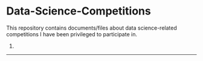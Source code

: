 # Data-Science-Competitions
This repository contains documents/files about data science-related competitions I have been privileged to participate in.

1.

---
